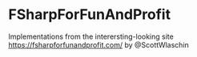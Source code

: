 # FSharpForFunAndProfit
Implementations from the interersting-looking site https://fsharpforfunandprofit.com/ by @ScottWlaschin
